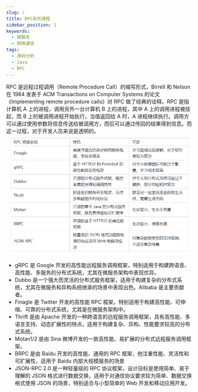```yaml
---
slug: /
title: RPC系列课程
sidebar_position: 1
keywords:
  - 微服务
  - 网络通信
tags:
  - 源码分析
  - Java
  - RPC
---
```

RPC 是远程过程调用（Remote Procedure Call）的缩写形式，Birrell 和 Nelson 在 1984 发表于 ACM Transactions on Computer Systems 的论文《Implementing remote procedure calls》对 RPC 做了经典的诠释。RPC 是指计算机 A 上的进程，调用另外一台计算机 B 上的进程，其中 A 上的调用进程被挂起，而 B 上的被调用进程开始执行，当值返回给 A 时，A 进程继续执行。调用方可以通过使用参数将信息传送给被调用方，而后可以通过传回的结果得到信息。而这一过程，对于开发人员来说是透明的。
![Alt text](image.png)

- gRPC 是 Google 开发的高性能远程服务调用框架，特别适用于构建跨语音、高性能、多服务的分布式系统，尤其在微服务架构中表现优异。
- Dubbo 是一个强大而灵活的分布式服务框架，适用于构建复杂的分布式系统，尤其在微服务和异构系统继承的场景中表现出色。Alibaba 是主要贡献者。
- Finagle 是 Twitter 开发的高性能 RPC 框架，特别适用于构建高性能、可伸缩、可靠的分布式系统，尤其是在微服务架构中。
- Thrift 是由 Apache 开发的一种跨语言的远程服务调用框架，具有高性能、多语言支持、动态扩展性的特点，适用于构建复杂、异构、性能要求较高的分布式系统。
 - Motan1/2 是由 Sina 微博开发的一款高性能、易扩展的分布式远程服务调用框架。
- BRPC 是由 Baidu 开发的高性能、通用的 RPC 框架，他注重性能、灵活性和可扩展性，适用于 Baidu 内部大规模服务的场景
- JSON-RPC 2.0 是一种轻量级的 RPC 协议框架，设计目标是使用简单、易于理解的 JSON 格式进行数据交换，适用于对通信协议要求较为简单、数据交换格式使用 JSON 的场景，特别适合与小型简单的 Web 开发和移动应用开发。


